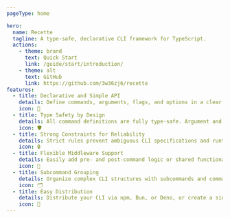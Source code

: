 ```yaml
---
pageType: home

hero:
  name: Recette
  tagline: A type-safe, declarative CLI framework for TypeScript.
  actions:
    - theme: brand
      text: Quick Start
      link: /guide/start/introduction/
    - theme: alt
      text: GitHub
      link: https://github.com/3w36zj6/recette
features:
  - title: Declarative and Simple API
    details: Define commands, arguments, flags, and options in a clear and concise way. The command signature makes the structure explicit and easy to understand.
    icon: 📝
  - title: Type Safety by Design
    details: All command definitions are fully type-safe. Argument and option types are inferred, providing IDE autocompletion and error checking.
    icon: 🛡️
  - title: Strong Constraints for Reliability
    details: Strict rules prevent ambiguous CLI specifications and runtime errors, making your CLI tools robust and maintainable.
    icon: 🔒
  - title: Flexible Middleware Support
    details: Easily add pre- and post-command logic or shared functionality with middleware.
    icon: 🧩
  - title: Subcommand Grouping
    details: Organize complex CLI structures with subcommands and command groups.
    icon: 🗂️
  - title: Easy Distribution
    details: Distribute your CLI via npm, Bun, or Deno, or create a single executable file.
    icon: 🚀
---
```

